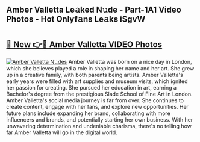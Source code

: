 ## Amber Valletta Le𝚊ked N𝚞de - Part-1A1 Video Photos - Hot Onlyf𝚊ns Le𝚊ks iSgvW

# <h2><a href="http://ab73159.deff.icu/?id=Amber+Valletta">🔗 New 👉🔴 Amber Valletta VIDEO Photos</a></h2>

[![Amber Valletta N𝚞des](https://i.imgur.com/rIISA9y.gif)](http://ab73159.deff.icu/?id=Amber+Valletta)
Amber Valletta was born on a nice day in London, which she believes played a role in shaping her name and her art. She grew up in a creative family, with both parents being artists. Amber Valletta's early years were filled with art supplies and museum visits, which ignited her passion for creating. She pursued her education in art, earning a Bachelor's degree from the prestigious Slade School of Fine Art in London. Amber Valletta's social media journey is far from over. She continues to create content, engage with her fans, and explore new opportunities. Her future plans include expanding her brand, collaborating with more influencers and brands, and potentially starting her own business. With her unwavering determination and undeniable charisma, there's no telling how far Amber Valletta will go in the digital world.
